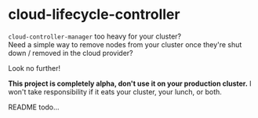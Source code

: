 # cloud-lifecycle-controller

`cloud-controller-manager` too heavy for your cluster?  
Need a simple way to remove nodes from your cluster once they're shut down / removed in the cloud provider?

Look no further!

**This project is completely alpha, don't use it on your production cluster.** I won't take responsibility if it eats your cluster, your lunch, or both.

README todo...